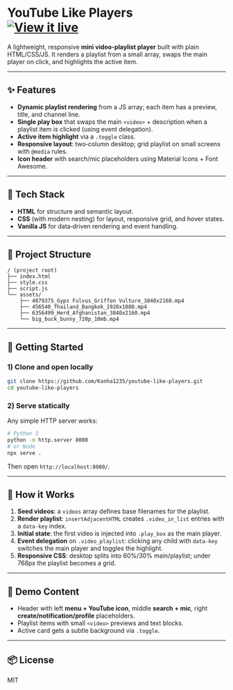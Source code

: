 # YouTube Like Players &nbsp;&nbsp;&nbsp;&nbsp;&nbsp;&nbsp;&nbsp;&nbsp; [![View it live](https://kanha1235.github.io/mern-practice-projects/youtube-like-players/)]()

A lightweight, responsive **mini video‑playlist player** built with plain HTML/CSS/JS. It renders a playlist from a small array, swaps the main player on click, and highlights the active item.



---

## ✨ Features

* **Dynamic playlist rendering** from a JS array; each item has a preview, title, and channel line.
* **Single play box** that swaps the main `<video>` + description when a playlist item is clicked (using event delegation).
* **Active item highlight** via a `.toggle` class.
* **Responsive layout**: two‑column desktop; grid playlist on small screens with `@media` rules.
* **Icon header** with search/mic placeholders using Material Icons + Font Awesome.

---

## 🧱 Tech Stack

* **HTML** for structure and semantic layout.
* **CSS** (with modern nesting) for layout, responsive grid, and hover states.
* **Vanilla JS** for data‑driven rendering and event handling.

---

## 📁 Project Structure

```
/ (project root)
├── index.html
├── style.css
├── script.js
└── assets/
    ├── 4879375_Gyps Fulvus_Griffon Vulture_3840x2160.mp4
    ├── 456540_Thailand_Bangkok_1920x1080.mp4
    ├── 6356499_Herd_Afghanistan_3840x2160.mp4
    └── big_buck_bunny_720p_10mb.mp4
```

 

---

## 🚀 Getting Started

### 1) Clone and open locally

```bash
git clone https://github.com/Kanha1235/youtube-like-players.git
cd youtube-like-players
```

### 2) Serve statically

Any simple HTTP server works:

```bash
# Python 3
python -m http.server 8080
# or Node
npx serve .
```

Then open `http://localhost:8080/`.

---

## 🧠 How it Works

1. **Seed videos**: a `videos` array defines base filenames for the playlist.
2. **Render playlist**: `insertAdjacentHTML` creates `.video_in_list` entries with a `data-key` index.
3. **Initial state**: the first video is injected into `.play_box` as the main player.
4. **Event delegation** on `.video_playlist`: clicking any child with `data-key` switches the main player and toggles the highlight.
5. **Responsive CSS**: desktop splits into 60%/30% main/playlist; under 768px the playlist becomes a grid.

---

## 🧪 Demo Content

* Header with left **menu + YouTube icon**, middle **search + mic**, right **create/notification/profile** placeholders.
* Playlist items with small `<video>` previews and text blocks.
* Active card gets a subtle background via `.toggle`.

---

<!-- ## ✅ Accessibility & UX Tweaks (Next)

* Add **keyboard navigation** (Up/Down to move, Enter to play; focus outlines).
* Provide **ARIA labels** on buttons/icons; label the main player region.
* Add **loading states** for video swaps (e.g., spinner or skeleton).
* Persist **last played index** in `localStorage`. -->

<!-- --- -->

<!-- ## 🛠️ Known Issues / Improvements

* **Class toggle typo**: `currVideo.classList.toggle(":hover")` attempts to toggle a pseudo‑class as if it were a real class; remove that line. Use only the `.toggle` class for highlighting.
* **Type coercion**: `dataset.key` is a string; compare numbers consistently (e.g., `Number(id) === last_video_in_the_view`) and store `last_video_in_the_view` as a number.
* Consider extracting **video metadata** (title/channel) into the array instead of using `description${i+1}` placeholders.

--- -->

<!-- ## 📸 Screenshots

*Add screenshots or a short GIF of switching between playlist items.*

--- -->

## 📦 License

MIT
